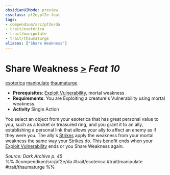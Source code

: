 ```yaml
---
obsidianUIMode: preview
cssclass: pf2e,pf2e-feat
tags:
- compendium/src/pf2e/da
- trait/esoterica
- trait/manipulate
- trait/thaumaturge
aliases: ["Share Weakness"]
---
```

# Share Weakness  [>](../../rules/core-rulebook/chapter-9-playing-the-game.md#Actions "Single Action") *Feat 10*  
[esoterica](../../rules/traits/esoterica-da.md)  [manipulate](../../rules/traits/manipulate.md)  [thaumaturge](../../rules/traits/thaumaturge-da.md)  

- **Prerequisites**: [Exploit Vulnerability](../../rules/actions/exploit-vulnerability-da.md), mortal weakness
- **Requirements**: You are Exploiting a creature's Vulnerability using mortal weakness.
- **Activity** Single Action

You select an object from your esoterica that has great personal value to you, such as a locket or treasured ring, and you grant it to an ally, establishing a personal link that allows your ally to affect an enemy as if they were you. The ally's [Strikes](../../rules/actions/strike.md) apply the weakness from your mortal weakness the same way your [Strikes](../../rules/actions/strike.md) do. This benefit ends when your [Exploit Vulnerability](../../rules/actions/exploit-vulnerability-da.md) ends or you Share Weakness again.

*Source: Dark Archive p. 45*  
%% #compendium/src/pf2e/da #trait/esoterica #trait/manipulate #trait/thaumaturge %%